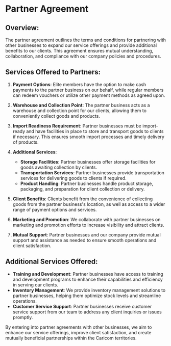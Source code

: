 # Partner Agreement

## Overview:

The partner agreement outlines the terms and conditions for partnering with other businesses to expand our service offerings and provide additional benefits to our clients. This agreement ensures mutual understanding, collaboration, and compliance with our company policies and procedures.

## Services Offered to Partners:

1. **Payment Options**: Elite members have the option to make cash payments to the partner business on our behalf, while regular members can redeem vouchers or utilize other payment methods as agreed upon.

2. **Warehouse and Collection Point**: The partner business acts as a warehouse and collection point for our clients, allowing them to conveniently collect goods and products.

3. **Import Readiness Requirement**: Partner businesses must be import-ready and have facilities in place to store and transport goods to clients if necessary. This ensures smooth import processes and timely delivery of products.

4. **Additional Services**:

   - **Storage Facilities**: Partner businesses offer storage facilities for goods awaiting collection by clients.
   - **Transportation Services**: Partner businesses provide transportation services for delivering goods to clients if required.
   - **Product Handling**: Partner businesses handle product storage, packaging, and preparation for client collection or delivery.

5. **Client Benefits**: Clients benefit from the convenience of collecting goods from the partner business's location, as well as access to a wider range of payment options and services.

6. **Marketing and Promotion**: We collaborate with partner businesses on marketing and promotion efforts to increase visibility and attract clients.

7. **Mutual Support**: Partner businesses and our company provide mutual support and assistance as needed to ensure smooth operations and client satisfaction.

## Additional Services Offered:

- **Training and Development**: Partner businesses have access to training and development programs to enhance their capabilities and efficiency in serving our clients.
- **Inventory Management**: We provide inventory management solutions to partner businesses, helping them optimize stock levels and streamline operations.
- **Customer Service Support**: Partner businesses receive customer service support from our team to address any client inquiries or issues promptly.

By entering into partner agreements with other businesses, we aim to enhance our service offerings, improve client satisfaction, and create mutually beneficial partnerships within the Caricom territories.
